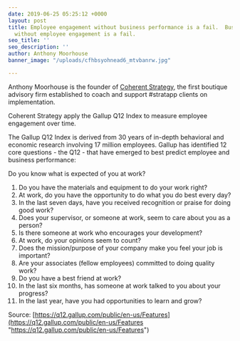 ```yaml
---
date: 2019-06-25 05:25:12 +0000
layout: post
title: Employee engagement without business performance is a fail.  Business performance
  without employee engagement is a fail.
seo_title: ''
seo_description: ''
author: Anthony Moorhouse
banner_image: "/uploads/cfhbsyohnead6_mtvbanrw.jpg"

---
```

Anthony Moorhouse is the founder of [Coherent Strategy](http://coherentstrat.com/), the first boutique advisory firm established to coach and support #stratapp clients on implementation.

Coherent Strategy apply the Gallup Q12 Index to measure employee engagement over time.

The Gallup Q12 Index is derived from 30 years of in-depth behavioral and economic research involving 17 million employees. Gallup has identified 12 core questions - the Q12 - that have emerged to best predict employee and business performance:

Do you know what is expected of you at work?

 1. Do you have the materials and equipment to do your work right?
 2. At work, do you have the opportunity to do what you do best every day?
 3. In the last seven days, have you received recognition or praise for doing good work?
 4. Does your supervisor, or someone at work, seem to care about you as a person?
 5. Is there someone at work who encourages your development?
 6. At work, do your opinions seem to count?
 7. Does the mission/purpose of your company make you feel your job is important?
 8. Are your associates (fellow employees) committed to doing quality work?
 9. Do you have a best friend at work?
10. In the last six months, has someone at work talked to you about your progress?
11. In the last year, have you had opportunities to learn and grow?

Source: [https://q12.gallup.com/public/en-us/Features](https://q12.gallup.com/public/en-us/Features "https://q12.gallup.com/public/en-us/Features")
